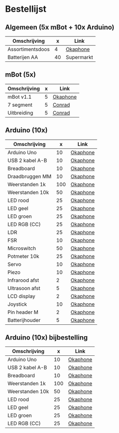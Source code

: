 # Bestellijst

## Algemeen (5x mBot + 10x Arduino)

Omschrijving    |  x|Link
----------------|---|-----------
Assortimentsdoos|  4|[Okaphone](https://www.okaphone.com/artikel.asp?id=467196)
Batterijen AA   | 40|Supermarkt

## mBot (5x)

Omschrijving    |  x|Link
----------------|---|-----------
mBot v1.1       |  5|[Okaphone](https://www.okaphone.com/artikel.asp?id=484976)
7 segment       |  5|[Conrad](https://www.conrad.nl/p/makeblock-uitbreidingsmodule-me-7-segment-display-1549437)
Uitbreiding     |  5|[Conrad](https://www.conrad.nl/p/makeblock-uitbreidingsmodule-1549061)

## Arduino (10x)

Omschrijving    |  x|Link
----------------|---|-----------
Arduino Uno     | 10|[Okaphone](https://www.okaphone.com/artikel.asp?id=477022)
USB 2 kabel A-B | 10|[Okaphone](https://www.okaphone.com/artikel.asp?id=451342)
Breadboard      | 10|[Okaphone](https://www.okaphone.com/artikel.asp?id=485313)
Draadbruggen MM | 10|[Okaphone](https://www.okaphone.com/artikel.asp?id=485732)
Weerstanden 1k  |100|[Okaphone](https://www.okaphone.com/artikel.asp?id=468069)
Weerstanden 10k | 50|[Okaphone](https://www.okaphone.com/artikel.asp?id=468050)
LED rood        | 25|[Okaphone](https://www.okaphone.com/artikel.asp?id=422565)
LED geel        | 25|[Okaphone](https://www.okaphone.com/artikel.asp?id=422563)
LED groen       | 25|[Okaphone](https://www.okaphone.com/artikel.asp?id=453127)
LED RGB (CC)    | 25|[Okaphone](https://www.okaphone.com/artikel.asp?id=467470)
LDR             | 25|[Okaphone](https://www.okaphone.com/artikel.asp?id=421466)
FSR             | 10|[Okaphone](https://www.okaphone.com/artikel.asp?id=470971)
Microswitch     | 50|[Okaphone](https://www.okaphone.com/artikel.asp?id=151005)
Potmeter 10k    | 25|[Okaphone](https://www.okaphone.com/artikel.asp?id=2219)
Servo           | 10|[Okaphone](https://www.okaphone.com/artikel.asp?id=472492)
Piezo           | 10|[Okaphone](https://www.okaphone.com/artikel.asp?id=477842)
Infrarood afst  |  2|[Okaphone](https://www.okaphone.com/artikel.asp?id=473512)
Ultrasoon afst  |  5|[Okaphone](https://www.okaphone.com/artikel.asp?id=475841)
LCD display     |  2|[Okaphone](https://www.okaphone.com/artikel.asp?id=467475)
Joystick        | 10|[Okaphone](https://www.okaphone.com/artikel.asp?id=471060)
Pin header M    |  2|[Okaphone](https://www.okaphone.com/artikel.asp?id=409896)
Batterijhouder  |  5|[Okaphone](https://www.okaphone.com/artikel.asp?id=435596)



## Arduino (10x) bijbestelling

Omschrijving    |  x|Link
----------------|---|-----------
Arduino Uno     | 10|[Okaphone](https://www.okaphone.com/artikel.asp?id=477022)
USB 2 kabel A-B | 10|[Okaphone](https://www.okaphone.com/artikel.asp?id=451342)
Breadboard      | 10|[Okaphone](https://www.okaphone.com/artikel.asp?id=485313)
Weerstanden 1k  |100|[Okaphone](https://www.okaphone.com/artikel.asp?id=468069)
Weerstanden 10k | 50|[Okaphone](https://www.okaphone.com/artikel.asp?id=468050)
LED rood        | 25|[Okaphone](https://www.okaphone.com/artikel.asp?id=422565)
LED geel        | 25|[Okaphone](https://www.okaphone.com/artikel.asp?id=422563)
LED groen       | 25|[Okaphone](https://www.okaphone.com/artikel.asp?id=453127)
LED RGB (CC)    | 25|[Okaphone](https://www.okaphone.com/artikel.asp?id=467470)
